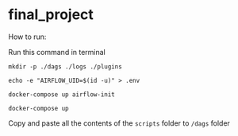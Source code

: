 # final_project

How to run:

Run this command in terminal
```
mkdir -p ./dags ./logs ./plugins
```
```
echo -e "AIRFLOW_UID=$(id -u)" > .env
```
```
docker-compose up airflow-init
```
```
docker-compose up
```
Copy and paste all the contents of the `scripts` folder to `/dags` folder 
